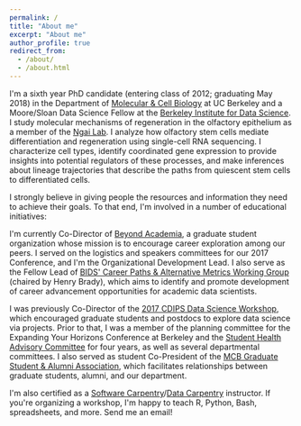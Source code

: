 ```yaml
---
permalink: /
title: "About me"
excerpt: "About me"
author_profile: true
redirect_from: 
  - /about/
  - /about.html
---
```


I'm a sixth year PhD candidate (entering class of 2012; graduating May 2018) in the Department of [Molecular & Cell Biology](https://mcb.berkeley.edu/) at UC Berkeley and a Moore/Sloan Data Science Fellow at the [Berkeley Institute for Data Science](https://bids.berkeley.edu/). I study molecular mechanisms of regeneration in the olfactory epithelium as a member of the [Ngai Lab](https://sites.google.com/site/ngaineuro/). I analyze how olfactory stem cells mediate differentiation and regeneration using single-cell RNA sequencing. I characterize cell types, identify coordinated gene expression to provide insights into potential regulators of these processes, and make inferences about lineage trajectories that describe the paths from quiescent stem cells to differentiated cells.

I strongly believe in giving people the resources and information they need to achieve their goals. To that end, I'm involved in a number of educational initiatives: 

I'm currently Co-Director of [Beyond Academia](http://www.beyondacademia.org), a graduate student organization whose mission is to encourage career exploration among our peers. I served on the logistics and speakers committees for our 2017 Conference, and I'm the Organizational Development Lead. I also serve as the Fellow Lead of [BIDS' Career Paths & Alternative Metrics Working Group](https://bids.berkeley.edu/working-groups/career-paths-and-alternative-metrics) (chaired by Henry Brady), which aims to identify and promote development of career advancement opportunities for academic data scientists.

I was previously Co-Director of the [2017 CDIPS Data Science Workshop](https://cdips.physics.berkeley.edu/2017-cdips-data-science-workshop), which encouraged graduate students and postdocs to explore data science via projects. Prior to that, I was a member of the planning committee for the Expanding Your Horizons Conference at Berkeley and the [Student Health Advisory Committee](https://uhs.berkeley.edu/shac) for four years, as well as several departmental committees.  I also served as student Co-President of the [MCB Graduate Student & Alumni Association](https://mcb.berkeley.edu/group/mcb_alumni), which facilitates relationships between graduate students, alumni, and our department. 

I'm also certified as a [Software Carpentry](https://software-carpentry.org/)/[Data Carpentry](http://www.datacarpentry.org/) instructor. If you're organizing a workshop, I'm happy to teach R, Python, Bash, spreadsheets, and more. Send me an email!